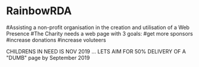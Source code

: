 # RainbowRDA
#Assisting a non-profit organisation in the creation and utilisation of a Web Presence
#The Charity needs a web page with 3 goals:
#get more sponsors
#increase donations
#increase voluteers

CHILDRENS IN NEED IS NOV 2019 ... LETS AIM FOR 50% DELIVERY OF A "DUMB" page by September 2019
